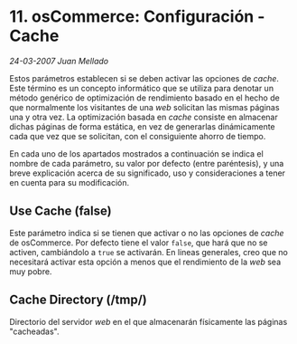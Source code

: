# 11. osCommerce: Configuración - Cache

_24-03-2007_ _Juan Mellado_

Estos parámetros establecen si se deben activar las opciones de _cache_. Este término es un concepto informático que se utiliza para denotar un método genérico de optimización de rendimiento basado en el hecho de que normalmente los visitantes de una _web_ solicitan las mismas páginas una y otra vez. La optimización basada en _cache_ consiste en almacenar dichas páginas de forma estática, en vez de generarlas dinámicamente cada que vez que se solicitan, con el consiguiente ahorro de tiempo.

En cada uno de los apartados mostrados a continuación se indica el nombre de cada parámetro, su valor por defecto (entre paréntesis), y una breve explicación acerca de su significado, uso y consideraciones a tener en cuenta para su modificación.

## Use Cache (false)

Este parámetro indica si se tienen que activar o no las opciones de _cache_ de osCommerce. Por defecto tiene el valor ```false```, que hará que no se activen, cambiándolo a ```true``` se activarán. En lineas generales, creo que no necesitará activar esta opción a menos que el rendimiento de la _web_ sea muy pobre.

## Cache Directory (/tmp/)

Directorio del servidor _web_ en el que almacenarán físicamente las páginas "cacheadas".
